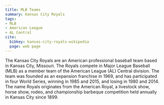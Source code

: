 ```yaml
---
title: MLB Teams
summary: Kansas City Royals
tags:
- MLB
- American League
- AL Central
cite:
  bibkey: kansas-city-royals-wikipedia
  page: web page
---
```

The Kansas City Royals are an American professional baseball team based in Kansas
City, Missouri. The Royals compete in Major League Baseball (MLB) as a member team
of the American League (AL) Central division. The team was founded as an expansion
franchise in 1969, and has participated in four World Series, winning in 1985 and
2015, and losing in 1980 and 2014.  The name Royals originates from the American
Royal, a livestock show, horse show, rodeo, and championship barbeque competition
held annually in Kansas City since 1899.
